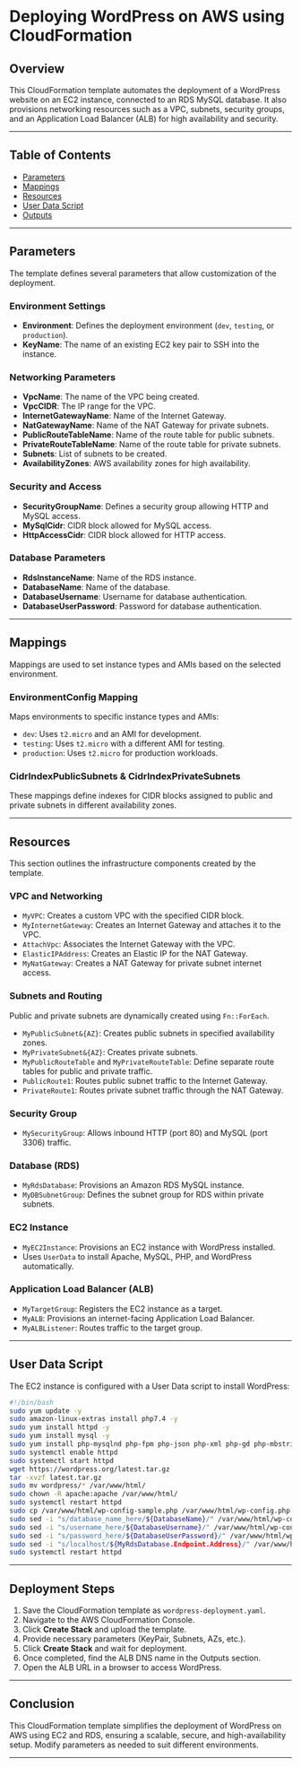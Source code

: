 # Deploying WordPress on AWS using CloudFormation

## Overview
This CloudFormation template automates the deployment of a WordPress website on an EC2 instance, connected to an RDS MySQL database. It also provisions networking resources such as a VPC, subnets, security groups, and an Application Load Balancer (ALB) for high availability and security.

---
## **Table of Contents**
- [Parameters](#parameters)
- [Mappings](#mappings)
- [Resources](#resources)
- [User Data Script](#user-data-script)
- [Outputs](#outputs)

---

## **Parameters**

The template defines several parameters that allow customization of the deployment.

### **Environment Settings**
- **Environment**: Defines the deployment environment (`dev`, `testing`, or `production`).
- **KeyName**: The name of an existing EC2 key pair to SSH into the instance.

### **Networking Parameters**
- **VpcName**: The name of the VPC being created.
- **VpcCIDR**: The IP range for the VPC.
- **InternetGatewayName**: Name of the Internet Gateway.
- **NatGatewayName**: Name of the NAT Gateway for private subnets.
- **PublicRouteTableName**: Name of the route table for public subnets.
- **PrivateRouteTableName**: Name of the route table for private subnets.
- **Subnets**: List of subnets to be created.
- **AvailabilityZones**: AWS availability zones for high availability.

### **Security and Access**
- **SecurityGroupName**: Defines a security group allowing HTTP and MySQL access.
- **MySqlCidr**: CIDR block allowed for MySQL access.
- **HttpAccessCidr**: CIDR block allowed for HTTP access.

### **Database Parameters**
- **RdsInstanceName**: Name of the RDS instance.
- **DatabaseName**: Name of the database.
- **DatabaseUsername**: Username for database authentication.
- **DatabaseUserPassword**: Password for database authentication.

---
## **Mappings**
Mappings are used to set instance types and AMIs based on the selected environment.

### **EnvironmentConfig Mapping**
Maps environments to specific instance types and AMIs:
- `dev`: Uses `t2.micro` and an AMI for development.
- `testing`: Uses `t2.micro` with a different AMI for testing.
- `production`: Uses `t2.micro` for production workloads.

### **CidrIndexPublicSubnets & CidrIndexPrivateSubnets**
These mappings define indexes for CIDR blocks assigned to public and private subnets in different availability zones.

---
## **Resources**
This section outlines the infrastructure components created by the template.

### **VPC and Networking**
- `MyVPC`: Creates a custom VPC with the specified CIDR block.
- `MyInternetGateway`: Creates an Internet Gateway and attaches it to the VPC.
- `AttachVpc`: Associates the Internet Gateway with the VPC.
- `ElasticIPAddress`: Creates an Elastic IP for the NAT Gateway.
- `MyNatGateway`: Creates a NAT Gateway for private subnet internet access.

### **Subnets and Routing**
Public and private subnets are dynamically created using `Fn::ForEach`.
- `MyPublicSubnet&{AZ}`: Creates public subnets in specified availability zones.
- `MyPrivateSubnet&{AZ}`: Creates private subnets.
- `MyPublicRouteTable` and `MyPrivateRouteTable`: Define separate route tables for public and private traffic.
- `PublicRoute1`: Routes public subnet traffic to the Internet Gateway.
- `PrivateRoute1`: Routes private subnet traffic through the NAT Gateway.

### **Security Group**
- `MySecurityGroup`: Allows inbound HTTP (port 80) and MySQL (port 3306) traffic.

### **Database (RDS)**
- `MyRdsDatabase`: Provisions an Amazon RDS MySQL instance.
- `MyDBSubnetGroup`: Defines the subnet group for RDS within private subnets.

### **EC2 Instance**
- `MyEC2Instance`: Provisions an EC2 instance with WordPress installed.
- Uses `UserData` to install Apache, MySQL, PHP, and WordPress automatically.

### **Application Load Balancer (ALB)**
- `MyTargetGroup`: Registers the EC2 instance as a target.
- `MyALB`: Provisions an internet-facing Application Load Balancer.
- `MyALBListener`: Routes traffic to the target group.

---
## **User Data Script**
The EC2 instance is configured with a User Data script to install WordPress:
```bash
#!/bin/bash
sudo yum update -y
sudo amazon-linux-extras install php7.4 -y
sudo yum install httpd -y
sudo yum install mysql -y
sudo yum install php-mysqlnd php-fpm php-json php-xml php-gd php-mbstring -y
sudo systemctl enable httpd
sudo systemctl start httpd
wget https://wordpress.org/latest.tar.gz
tar -xvzf latest.tar.gz
sudo mv wordpress/* /var/www/html/
sudo chown -R apache:apache /var/www/html/
sudo systemctl restart httpd
sudo cp /var/www/html/wp-config-sample.php /var/www/html/wp-config.php
sudo sed -i "s/database_name_here/${DatabaseName}/" /var/www/html/wp-config.php
sudo sed -i "s/username_here/${DatabaseUsername}/" /var/www/html/wp-config.php
sudo sed -i "s/password_here/${DatabaseUserPassword}/" /var/www/html/wp-config.php
sudo sed -i "s/localhost/${MyRdsDatabase.Endpoint.Address}/" /var/www/html/wp-config.php
sudo systemctl restart httpd
```
---
## **Deployment Steps**
1. Save the CloudFormation template as `wordpress-deployment.yaml`.
2. Navigate to the AWS CloudFormation Console.
3. Click **Create Stack** and upload the template.
4. Provide necessary parameters (KeyPair, Subnets, AZs, etc.).
5. Click **Create Stack** and wait for deployment.
6. Once completed, find the ALB DNS name in the Outputs section.
7. Open the ALB URL in a browser to access WordPress.

---
## **Conclusion**
This CloudFormation template simplifies the deployment of WordPress on AWS using EC2 and RDS, ensuring a scalable, secure, and high-availability setup. Modify parameters as needed to suit different environments.

---

